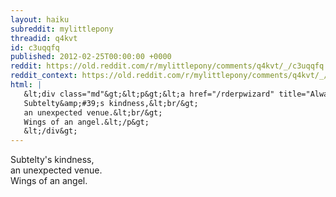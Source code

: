 ```yaml
---
layout: haiku
subreddit: mylittlepony
threadid: q4kvt
id: c3uqqfq
published: 2012-02-25T00:00:00 +0000
reddit: https://old.reddit.com/r/mylittlepony/comments/q4kvt/_/c3uqqfq
reddit_context: https://old.reddit.com/r/mylittlepony/comments/q4kvt/_/c3uqqfq?context=3
html: |
   &lt;div class="md"&gt;&lt;p&gt;&lt;a href="/rderpwizard" title="Always Relevant / Bricks In The Goddesses&amp;#39; House / Paper Bag Princess"&gt;&lt;/a&gt;
   Subtelty&amp;#39;s kindness,&lt;br/&gt;
   an unexpected venue.&lt;br/&gt;
   Wings of an angel.&lt;/p&gt;
   &lt;/div&gt;
---
```


[](/rderpwizard "Always Relevant / Bricks In The Goddesses' House / Paper Bag Princess")
Subtelty's kindness,  
an unexpected venue.  
Wings of an angel.